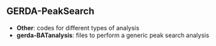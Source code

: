 ## GERDA-PeakSearch
* **Other**: codes for different types of analysis
* **gerda-BATanalysis**: files to perform a generic peak search analysis 
